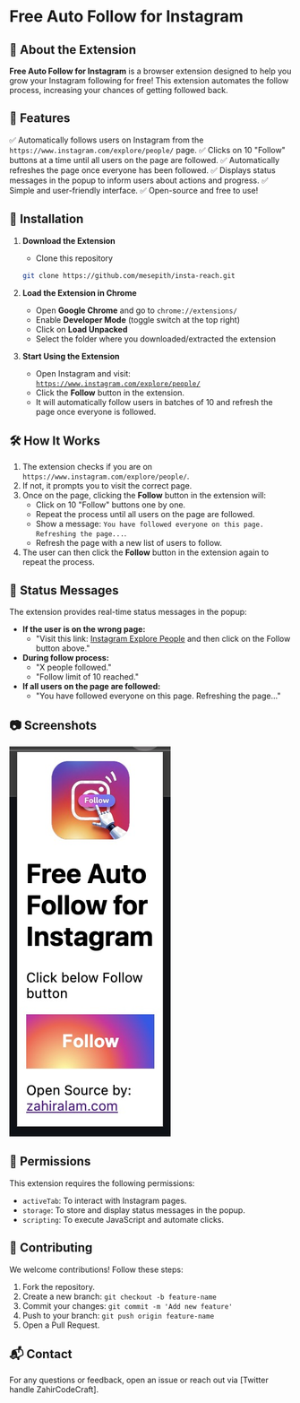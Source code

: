 # Free Auto Follow for Instagram

## 🚀 About the Extension

**Free Auto Follow for Instagram** is a browser extension designed to help you grow your Instagram following for free! This extension automates the follow process, increasing your chances of getting followed back.

## 🎯 Features

✅ Automatically follows users on Instagram from the `https://www.instagram.com/explore/people/` page.
✅ Clicks on 10 "Follow" buttons at a time until all users on the page are followed.
✅ Automatically refreshes the page once everyone has been followed.
✅ Displays status messages in the popup to inform users about actions and progress.
✅ Simple and user-friendly interface.
✅ Open-source and free to use!

## 📌 Installation

1. **Download the Extension**
   - Clone this repository 
   ```sh
   git clone https://github.com/mesepith/insta-reach.git
   ```

2. **Load the Extension in Chrome**
   - Open **Google Chrome** and go to `chrome://extensions/`
   - Enable **Developer Mode** (toggle switch at the top right)
   - Click on **Load Unpacked**
   - Select the folder where you downloaded/extracted the extension

3. **Start Using the Extension**
   - Open Instagram and visit: [`https://www.instagram.com/explore/people/`](https://www.instagram.com/explore/people/)
   - Click the **Follow** button in the extension.
   - It will automatically follow users in batches of 10 and refresh the page once everyone is followed.

## 🛠 How It Works

1. The extension checks if you are on `https://www.instagram.com/explore/people/`.
2. If not, it prompts you to visit the correct page.
3. Once on the page, clicking the **Follow** button in the extension will:
   - Click on 10 "Follow" buttons one by one.
   - Repeat the process until all users on the page are followed.
   - Show a message: `You have followed everyone on this page. Refreshing the page...`.
   - Refresh the page with a new list of users to follow.
4. The user can then click the **Follow** button in the extension again to repeat the process.

## 📢 Status Messages
The extension provides real-time status messages in the popup:

- **If the user is on the wrong page:**
  - "Visit this link: [Instagram Explore People](https://www.instagram.com/explore/people/) and then click on the Follow button above."
- **During follow process:**
  - "X people followed."
  - "Follow limit of 10 reached."
- **If all users on the page are followed:**
  - "You have followed everyone on this page. Refreshing the page..."

## 📷 Screenshots

![Extension UI](images/extension-ui.png)

## 📜 Permissions

This extension requires the following permissions:
- `activeTab`: To interact with Instagram pages.
- `storage`: To store and display status messages in the popup.
- `scripting`: To execute JavaScript and automate clicks.

## 📖 Contributing

We welcome contributions! Follow these steps:

1. Fork the repository.
2. Create a new branch: `git checkout -b feature-name`
3. Commit your changes: `git commit -m 'Add new feature'`
4. Push to your branch: `git push origin feature-name`
5. Open a Pull Request.

## 📬 Contact

For any questions or feedback, open an issue or reach out via [Twitter handle ZahirCodeCraft].
